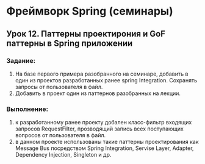 # Фреймворк Spring (семинары)
## Урок 12. Паттерны проектирония и GoF паттерны в Spring приложении
### Задание:
1) На базе первого примера разобранного на семинаре, добавить в один из проектов разработанных ранее spring Integration. Сохранять запросы от пользователя в файл.
2) Добавить в проект один из паттернов разобранных на лекции.

### Выполнение: 
1) к разработанному ранее проекту добален класс-фильтр входящих запросов RequestFilter, прозводящий запись всех поступающих вопросов от пользователя в файл.
2) в данном проекте использованы такие паттерны проектирования как Message Bus посредством Spring Integration, Servise Layer, Adapter, Dependency Injection, Singleton  и др.


